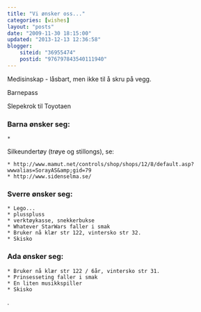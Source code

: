 ```yaml
---
title: "Vi ønsker oss..."
categories: [wishes]
layout: "posts"
date: "2009-11-30 18:15:00"
updated: "2013-12-13 12:36:58"
blogger:
    siteid: "36955474"
    postid: "976797843540111940"
---
```


Medisinskap - låsbart, men ikke til å skru på vegg.

Barnepass

Slepekrok til Toyotaen


### Barna ønsker seg:

	* 

Silkeundertøy (trøye og stillongs), se:

	* http://www.mamut.net/controls/shop/shops/12/8/default.asp?wwwalias=SorayAS&amp;gid=79
	* http://www.sidenselma.se/

### Sverre ønsker seg:

	* Lego...
	* plusspluss
	* verktøykasse, snekkerbukse
	* Whatever StarWars faller i smak
	* Bruker nå klær str 122, vintersko str 32.
	* Skisko

### Ada ønsker seg:

	* Bruker nå klær str 122 / 6år, vintersko str 31.
	* Prinsesseting faller i smak
	* En liten musikkspiller
	* Skisko

.
